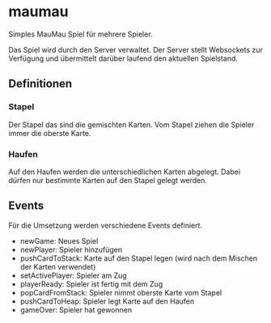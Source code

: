 # maumau
Simples MauMau Spiel für mehrere Spieler.

Das Spiel wird durch den Server verwaltet. Der Server stellt Websockets zur Verfügung und übermittelt darüber laufend den aktuellen Spielstand.

## Definitionen

### Stapel

Der Stapel das sind die gemischten Karten. Vom Stapel ziehen die Spieler immer die oberste Karte.

### Haufen

Auf den Haufen werden die unterschiedlichen Karten abgelegt. Dabei dürfen nur bestimmte Karten auf den Stapel gelegt werden.

## Events

Für die Umsetzung werden verschiedene Events definiert. 

* newGame: Neues Spiel
* newPlayer: Spieler hinzufügen
* pushCardToStack: Karte auf den Stapel legen (wird nach dem Mischen der Karten verwendet)
* setActivePlayer: Spieler am Zug
* playerReady: Spieler ist fertig mit dem Zug
* popCardFromStack: Spieler nimmt oberste Karte vom Stapel
* pushCardToHeap: Spieler legt Karte auf den Haufen
* gameOver: Spieler hat gewonnen
